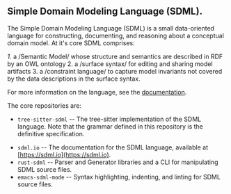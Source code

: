 ## Simple Domain Modeling Language (SDML).

The Simple Domain Modeling Language (SDML) is a small data-oriented language for constructing, documenting, and
reasoning about a conceptual domain model. At it's
core SDML comprises:

*1.* a /Semantic Model/ whose structure and semantics are described in RDF by an OWL ontology
2. a /surface syntax/ for editing and sharing model artifacts
3. a /constraint language/ to capture model invariants not covered by the data descriptions in the surface syntax.

For more information on the language, see the [documentation](https://sdml.io/).

The core repositories are:

- `tree-sitter-sdml` -- The tree-sitter implementation of the SDML language. Note that the grammar defined in this
  repository is the definitive specification.
* `sdml.io` -- The documentation for the SDML language, available at [https://sdml.io](https://sdml.io).
* `rust-sdml` -- Parser and Generator libraries and a CLI for manipulating SDML source files.
* `emacs-sdml-mode` -- Syntax highlighting, indenting, and linting for SDML source files.
